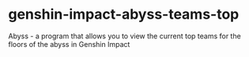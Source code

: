 # genshin-impact-abyss-teams-top
Abyss - a program that allows you to view the current top teams for the floors of the abyss in Genshin Impact
